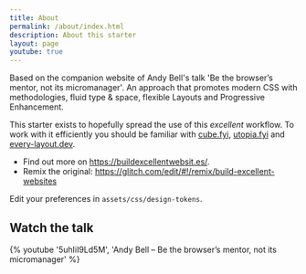 ```yaml
---
title: About
permalink: /about/index.html
description: About this starter
layout: page
youtube: true
---
```


Based on the companion website of Andy Bell's talk 'Be the browser’s mentor, not its micromanager'.
An approach that promotes modern CSS with methodologies, fluid type & space, flexible Layouts and Progressive Enhancement.

This starter exists to hopefully spread the use of this _excellent_ workflow. To work with it efficiently you should be familiar with [cube.fyi](https://cube.fyi/), [utopia.fyi](https://utopia.fyi/) and [every-layout.dev](https://every-layout.dev/).

- Find out more on https://buildexcellentwebsit.es/.
- Remix the original: https://glitch.com/edit/#!/remix/build-excellent-websites

Edit your preferences in `assets/css/design-tokens`.

## Watch the talk

{% youtube '5uhIiI9Ld5M', 'Andy Bell – Be the browser’s mentor, not its micromanager' %}
